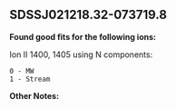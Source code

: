 ## SDSSJ021218.32-073719.8
**Found good fits for the following ions:**

Ion II 1400, 1405 using N components:
```
0 - MW
1 - Stream
```


**Other Notes:**

